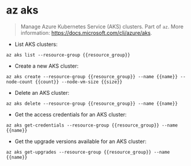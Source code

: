# az aks

> Manage Azure Kubernetes Service (AKS) clusters.
> Part of `az`.
> More information: <https://docs.microsoft.com/cli/azure/aks>.

- List AKS clusters:

`az aks list --resource-group {{resource_group}}`

- Create a new AKS cluster:

`az aks create --resource-group {{resource_group}} --name {{name}} --node-count {{count}} --node-vm-size {{size}}`

- Delete an AKS cluster:

`az aks delete --resource-group {{resource_group}} --name {{name}}`

- Get the access credentials for an AKS cluster:

`az aks get-credentials --resource-group {{resource_group}} --name {{name}}`

- Get the upgrade versions available for an AKS cluster:

`az aks get-upgrades --resource-group {{resource_group}} --name {{name}}`
